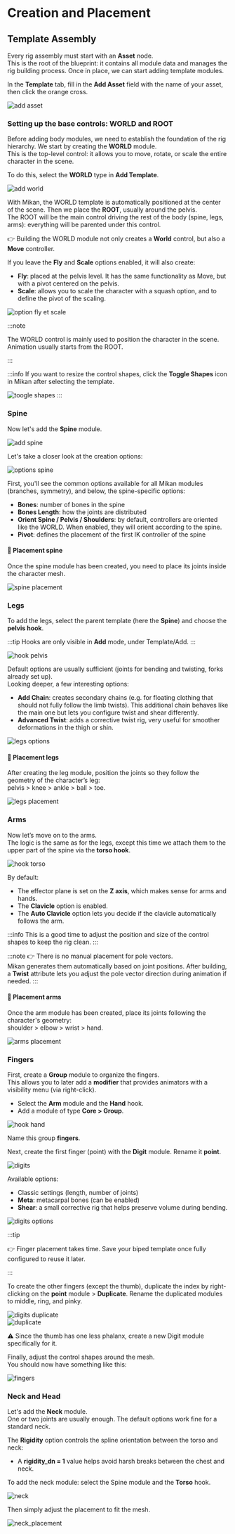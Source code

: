 # Creation and Placement

## Template Assembly

Every rig assembly must start with an **Asset** node.  
This is the root of the blueprint: it contains all module data and manages the rig building process. Once in place, we can start adding template modules.

In the **Template** tab, fill in the **Add Asset** field with the name of your asset, then click the orange cross.

![add asset](./img/add_asset.png)

### Setting up the base controls: WORLD and ROOT

Before adding body modules, we need to establish the foundation of the rig hierarchy. We start by creating the **WORLD** module.  
This is the top-level control: it allows you to move, rotate, or scale the entire character in the scene.

To do this, select the **WORLD** type in **Add Template**.

![add world](./img/add_world.png)

With Mikan, the WORLD template is automatically positioned at the center of the scene. Then we place the **ROOT**, usually around the pelvis.  
The ROOT will be the main control driving the rest of the body (spine, legs, arms): everything will be parented under this control.

👉 Building the WORLD module not only creates a **World** control, but also a **Move** controller.

If you leave the **Fly** and **Scale** options enabled, it will also create:

- **Fly**: placed at the pelvis level. It has the same functionality as Move, but with a pivot centered on the pelvis.
- **Scale**: allows you to scale the character with a squash option, and to define the pivot of the scaling.

![option fly et scale](./img/options_fly_scale.png)

:::note

The WORLD control is mainly used to position the character in the scene.  
Animation usually starts from the ROOT.

:::

:::info
If you want to resize the control shapes, click the **Toggle Shapes** icon in Mikan after selecting the template.

![toogle shapes](./img/toogle_shapes.png)
:::

### Spine

Now let's add the **Spine** module.

![add spine](./img/add_spine.png)

Let's take a closer look at the creation options:

![options spine](./img/spine_options.png)

First, you'll see the common options available for all Mikan modules (branches, symmetry), and below, the spine-specific options:

- **Bones**: number of bones in the spine
- **Bones Length**: how the joints are distributed
- **Orient Spine / Pelvis / Shoulders**: by default, controllers are oriented like the WORLD. When enabled, they will orient according to the spine.
- **Pivot**: defines the placement of the first IK controller of the spine

#### 📍 Placement spine

Once the spine module has been created, you need to place its joints inside the character mesh.

![spine placement](./img/spine_placement.png)

### Legs

To add the legs, select the parent template (here the **Spine**) and choose the **pelvis hook**.

:::tip
Hooks are only visible in **Add** mode, under Template/Add.
:::

![hook pelvis](./img/hook_pelvis_add.png)

Default options are usually sufficient (joints for bending and twisting, forks already set up).  
Looking deeper, a few interesting options:

- **Add Chain**: creates secondary chains (e.g. for floating clothing that should not fully follow the limb twists). This additional chain behaves like the main one but lets you configure twist and shear differently.
- **Advanced Twist**: adds a corrective twist rig, very useful for smoother deformations in the thigh or shin.

![legs options](./img/legs_options.png)

#### 📍 Placement legs

After creating the leg module, position the joints so they follow the geometry of the character’s leg:  
pelvis > knee > ankle > ball > toe.

![legs placement](./img/legs_placement.png)

### Arms

Now let’s move on to the arms.  
The logic is the same as for the legs, except this time we attach them to the upper part of the spine via the **torso hook**.

![hook torso](./img/hook_torso.png)

By default:

- The effector plane is set on the **Z axis**, which makes sense for arms and hands.
- The **Clavicle** option is enabled.
- The **Auto Clavicle** option lets you decide if the clavicle automatically follows the arm.

:::info
This is a good time to adjust the position and size of the control shapes to keep the rig clean.
:::

:::note
👉 There is no manual placement for pole vectors.  
Mikan generates them automatically based on joint positions. After building, a **Twist** attribute lets you adjust the pole vector direction during animation if needed.
:::

#### 📍 Placement arms

Once the arm module has been created, place its joints following the character's geometry:  
shoulder > elbow > wrist > hand.

![arms placement](./img/arms_placement.png)

### Fingers

First, create a **Group** module to organize the fingers.  
This allows you to later add a **modifier** that provides animators with a visibility menu (via right-click).

- Select the **Arm** module and the **Hand** hook.
- Add a module of type **Core > Group**.

![hook hand](./img/hook_hand.png)

Name this group **fingers**.

Next, create the first finger (point) with the **Digit** module. Rename it **point**.

![digits](./img/digits.png)

Available options:

- Classic settings (length, number of joints)
- **Meta**: metacarpal bones (can be enabled)
- **Shear**: a small corrective rig that helps preserve volume during bending.

![digits options](./img/digits_options.png)

:::tip

👉 Finger placement takes time. Save your biped template once fully configured to reuse it later.

:::

To create the other fingers (except the thumb), duplicate the index by right-clicking on the **point** module > **Duplicate**. Rename the duplicated modules to middle, ring, and pinky.

![digits duplicate](./img/digit_duplicate.png)  
![duplicate](./img/duplicate.png)

⚠️ Since the thumb has one less phalanx, create a new Digit module specifically for it.

Finally, adjust the control shapes around the mesh.  
You should now have something like this:

![fingers](./img/fingers.png)

### Neck and Head

Let's add the **Neck** module.  
One or two joints are usually enough. The default options work fine for a standard neck.

The **Rigidity** option controls the spline orientation between the torso and neck:

- A **rigidity_dn = 1** value helps avoid harsh breaks between the chest and neck.

To add the neck module: select the Spine module and the **Torso** hook.

![neck](./img/neck.png)

Then simply adjust the placement to fit the mesh.

![neck_placement](./img/neck_placement.png)
